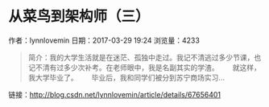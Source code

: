 # 从菜鸟到架构师（三）
作者：lynnlovemin
日期：2017-03-29 19:24
浏览量：4233
> 简介：我的大学生活就是在迷茫、孤独中走过。我记不清逃过多少节课，也记不清有过多少次补考。在老师眼中，我是名副其实的学渣。       就这样，我大学毕业了。       毕业后，我和同学们被分到苏宁商场实习...

 链接：http://blog.csdn.net/lynnlovemin/article/details/67656401
